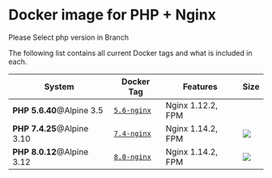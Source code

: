 # Docker image for PHP + Nginx

Please Select php version in Branch


The following list contains all current Docker tags and what is included in each.

| System | Docker Tag | Features | Size |
| ------ | ---------- | -------- | ---- |
| **PHP 5.6.40**@Alpine 3.5 | [`5.6-nginx`](https://github.com/deck-app/nginx-stack1/blob/master/Dockerfile-5.6) | Nginx 1.12.2, FPM |  |
| **PHP 7.4.25**@Alpine 3.10 | [`7.4-nginx`](https://github.com/deck-app/nginx-stack1/blob/master/Dockerfile-7.4) | Nginx 1.14.2, FPM | [![](https://images.microbadger.com/badges/image/phpearth/php:7.4-nginx.svg)](https://microbadger.com/images/phpearth/php:7.4-nginx "Image size") |
| **PHP 8.0.12**@Alpine 3.12 | [`8.0-nginx`](https://github.com/deck-app/nginx-stack1/blob/master/Dockerfile-7.4) | Nginx 1.14.2, FPM | [![](https://images.microbadger.com/badges/image/phpearth/php:7.4-nginx.svg)](https://microbadger.com/images/phpearth/php:7.4-nginx "Image size") |
